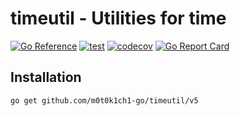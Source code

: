 # timeutil - Utilities for time

[![Go Reference](https://pkg.go.dev/badge/github.com/m0t0k1ch1-go/timeutil/v5.svg)](https://pkg.go.dev/github.com/m0t0k1ch1-go/timeutil/v5)
[![test](https://github.com/m0t0k1ch1-go/timeutil/actions/workflows/test.yaml/badge.svg)](https://github.com/m0t0k1ch1-go/timeutil/actions/workflows/test.yaml)
[![codecov](https://codecov.io/gh/m0t0k1ch1-go/timeutil/graph/badge.svg?token=9BB1R1QVON)](https://codecov.io/gh/m0t0k1ch1-go/timeutil)
[![Go Report Card](https://goreportcard.com/badge/github.com/m0t0k1ch1-go/timeutil/v5)](https://goreportcard.com/report/github.com/m0t0k1ch1-go/timeutil/v5)

## Installation

```
go get github.com/m0t0k1ch1-go/timeutil/v5
```
